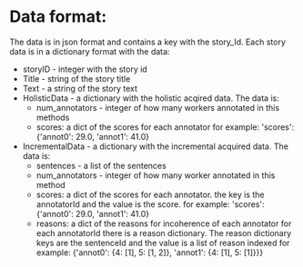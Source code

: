 
# Data format:

The data is in json format and contains a key with the story_Id. 
Each story data is in a dictionary format with the data:
* storyID - integer with the story id 
* Title - string of the story title
* Text - a string of the story text
* HolisticData - a dictionary with the holistic acqired data. The data is: 
    * num_annotators - integer of how many workers annotated in this methods
    * scores: a dict of the scores for each annotator 
        for example: 'scores': {'annot0': 29.0, 'annot1': 41.0}
* IncrementalData - a dictionary with the incremental acquired data. The data is:
    * sentences - a list of the sentences
    * num_annotators - integer of how many worker annotated in this method
    * scores: a dict of the scores for each annotator. the key is the annotatorId and the value is the score. 
        for example: 'scores': {'annot0': 29.0, 'annot1': 41.0}
    * reasons: a dict of the reasons for incoherence of each annotator
        for each annotatorId there is a reason dictionary. The reason dictionary keys are the sentenceId and the value is a list of reason indexed
        for example: {'annot0': {4: [1], 5: [1, 2]}, 'annot1': {4: [1], 5: [1]}}}
        
